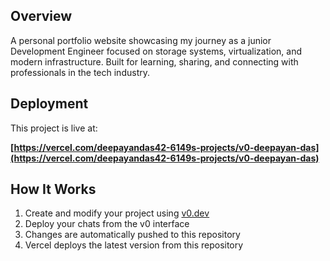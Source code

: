 ## Overview

A personal portfolio website showcasing my journey as a junior Development Engineer focused on storage systems, virtualization, and modern infrastructure. Built for learning, sharing, and connecting with professionals in the tech industry.

## Deployment

This project is live at:

**[https://vercel.com/deepayandas42-6149s-projects/v0-deepayan-das](https://vercel.com/deepayandas42-6149s-projects/v0-deepayan-das)**



## How It Works

1. Create and modify your project using [v0.dev](https://v0.dev)
2. Deploy your chats from the v0 interface
3. Changes are automatically pushed to this repository
4. Vercel deploys the latest version from this repository
